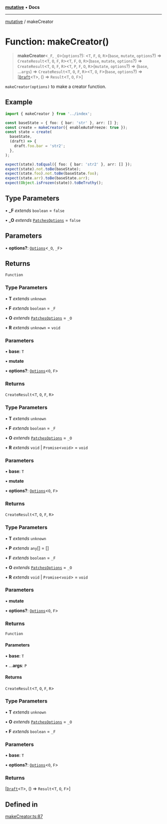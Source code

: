 [**mutative**](../README.md) • **Docs**

***

[mutative](../README.md) / makeCreator

# Function: makeCreator()

> **makeCreator**\<`_F`, `_O`\>(`options`?): \<`T`, `F`, `O`, `R`\>(`base`, `mutate`, `options`?) => `CreateResult`\<`T`, `O`, `F`, `R`\>\<`T`, `F`, `O`, `R`\>(`base`, `mutate`, `options`?) => `CreateResult`\<`T`, `O`, `F`, `R`\>\<`T`, `P`, `F`, `O`, `R`\>(`mutate`, `options`?) => (`base`, ...`args`) => `CreateResult`\<`T`, `O`, `F`, `R`\>\<`T`, `O`, `F`\>(`base`, `options`?) => [[`Draft`](../type-aliases/Draft.md)\<`T`\>, () => `Result`\<`T`, `O`, `F`\>]

`makeCreator(options)` to make a creator function.

## Example

```ts
import { makeCreator } from '../index';

const baseState = { foo: { bar: 'str' }, arr: [] };
const create = makeCreator({ enableAutoFreeze: true });
const state = create(
  baseState,
  (draft) => {
    draft.foo.bar = 'str2';
  },
);

expect(state).toEqual({ foo: { bar: 'str2' }, arr: [] });
expect(state).not.toBe(baseState);
expect(state.foo).not.toBe(baseState.foo);
expect(state.arr).toBe(baseState.arr);
expect(Object.isFrozen(state)).toBeTruthy();
```

## Type Parameters

• **_F** *extends* `boolean` = `false`

• **_O** *extends* [`PatchesOptions`](../type-aliases/PatchesOptions.md) = `false`

## Parameters

• **options?**: [`Options`](../interfaces/Options.md)\<`_O`, `_F`\>

## Returns

`Function`

### Type Parameters

• **T** *extends* `unknown`

• **F** *extends* `boolean` = `_F`

• **O** *extends* [`PatchesOptions`](../type-aliases/PatchesOptions.md) = `_O`

• **R** *extends* `unknown` = `void`

### Parameters

• **base**: `T`

• **mutate**

• **options?**: [`Options`](../interfaces/Options.md)\<`O`, `F`\>

### Returns

`CreateResult`\<`T`, `O`, `F`, `R`\>

### Type Parameters

• **T** *extends* `unknown`

• **F** *extends* `boolean` = `_F`

• **O** *extends* [`PatchesOptions`](../type-aliases/PatchesOptions.md) = `_O`

• **R** *extends* `void` \| `Promise`\<`void`\> = `void`

### Parameters

• **base**: `T`

• **mutate**

• **options?**: [`Options`](../interfaces/Options.md)\<`O`, `F`\>

### Returns

`CreateResult`\<`T`, `O`, `F`, `R`\>

### Type Parameters

• **T** *extends* `unknown`

• **P** *extends* `any`[] = []

• **F** *extends* `boolean` = `_F`

• **O** *extends* [`PatchesOptions`](../type-aliases/PatchesOptions.md) = `_O`

• **R** *extends* `void` \| `Promise`\<`void`\> = `void`

### Parameters

• **mutate**

• **options?**: [`Options`](../interfaces/Options.md)\<`O`, `F`\>

### Returns

`Function`

#### Parameters

• **base**: `T`

• ...**args**: `P`

#### Returns

`CreateResult`\<`T`, `O`, `F`, `R`\>

### Type Parameters

• **T** *extends* `unknown`

• **O** *extends* [`PatchesOptions`](../type-aliases/PatchesOptions.md) = `_O`

• **F** *extends* `boolean` = `_F`

### Parameters

• **base**: `T`

• **options?**: [`Options`](../interfaces/Options.md)\<`O`, `F`\>

### Returns

[[`Draft`](../type-aliases/Draft.md)\<`T`\>, () => `Result`\<`T`, `O`, `F`\>]

## Defined in

[makeCreator.ts:87](https://github.com/unadlib/mutative/blob/7129237bc42b8475743ffff427a1f8f85e8e1e51/src/makeCreator.ts#L87)
